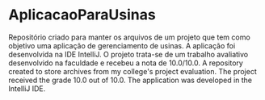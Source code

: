 # AplicacaoParaUsinas
Repositório criado para manter os arquivos de um projeto que tem como objetivo uma aplicação de gerenciamento de usinas.
A aplicação foi desenvolvida na IDE IntelliJ. O projeto trata-se de um trabalho avaliativo desenvolvido na faculdade e recebeu a nota de 10.0/10.0. A repository created to store archives from my college's project evaluation. The project received the grade 10.0 out of 10.0. The application was developed in the IntelliJ IDE.
